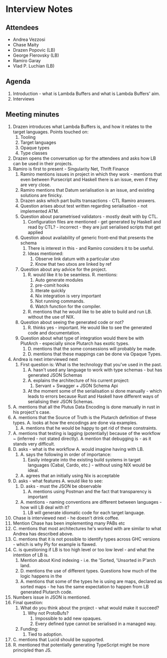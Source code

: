 # Interview Notes

## Attendees

- Andrea Vezzosi
- Chase Maity
- Drazen Popovic (LB)
- George Flerovsky (LB)
- Ramiro Garay
- Vlad P. Luchian (LB)

## Agenda

1. Introduction - what is Lambda Buffers and what is Lambda Buffers' aim.
2. Interviews

## Meeting minutes

1. Drazen introduces what Lambda Buffers is, and how it relates to the target languages. Points touched on:
    1. Tooling
    2. Target languages
    3. Opaque types
    4. Type classes
2. Drazen opens the conversation up for the attendees and asks how LB can be used in their projects.
3. Ramiro is first to present - Singularity Net, Thrift Finance
    1. Ramiro mentions issues in project in which they work - mentions that even between Pursecript and Haskell there is an issue, even if they are very close.
    2. Ramiro mentions that Datum serialisation is an issue, and existing solutions are finicky.
    3. Drazen asks which part builts transactions - CTL Ramiro answers.
    4. Question arises about test written regarding serialisation - not implemented ATM.
    5. Question about parametrised validators - mostly dealt with by CTL.
        1. Configuration files are mentioned - get generated by Haskell and read by CTL? - incorrect - they are just serialised scripts that get applied
    6. Question about availability of generic front-end that presents the schema
        1. There is interest in this - and Ramiro considers it to be useful.
        2. Ideas mentioned:
            1. Observe link datum with a particular utxo
            2. Know that two utxos are linked by ref
    7. Question about any advice for the project.
        1. R. would like it to be seamless. R. mentions:
            1. Auto generate modules
            2. pre-comit hooks
            3. itterate quickly
            4. Nix integration is very important
            5. Not running commands.
            6. Watch function for the compiler.
        2. R. mentions that he would like to be able to build and run LB. without the use of NIX.
    8. Question about seeing the generated code or not?
        1. R. thinks yes - important. He would like to see the generated code and documentation.
    9. Question about what type of integration would there be with PlutArch - especially since Plutarch has exotic types.
        1. D. mentions that the some consessions will probably be made.
        2. D. mentions that these mappings can be done via Opaque Types.
4. Andrea is next interviewed next
    1. First question is: What is the technology that you've used in the past.
        1. A. hasn't used any language to work with type schemas - but has generated JSON Schemas
        2. A. explains the architecture of his current project:
            1. Servant + Swagger + JSON Schema Api
        3. At the moment some of the serialisation si done manually - which leads to errors because Rust and Haskell have different ways of serialising their JSON Schemas.
5. A. mentions that all the Plutus Data Encoding is done manually in rust in his project's case.
6. A. mentions that the Source of Truth is the Plutarch definition of these types. A. looks at how the encodings are done via examples.
    1. A. mentions that he would be happy to get rid of these constraints.
7. A. mentions that testing is lagging (potentially) because of the workflow ~ (inferred - not stated directly). A mention that debugging is - as it stands very difficult.
8. D. asks - what is the workflow A. would imagine having with LB.
    1. A. says the following in order of importance:
        1. Easily integrate into the existing build systems in target languages (Cabal, Cardo, etc.) - without using NIX would be ideal.
    2. A. agrees that an initially using Nix is acceptable
9. D. asks - what features A. would like to see:
    1. D. asks - must the JSON be observable
        1. A. mentions using Postman and the fact that transparency is important
    2. A. mentions - naming conventions are different between languages - how will LB deal with it?
        1. LB will generate idiomatic code for each target language.
10. Chase is interviewed next - he doesn't drink coffee.
11. Mention Chase has been implementing many PABs etc
12. C. mentions that most architectures he's worked with are similar to what Andrea has described above.
13. C. mentions that it is not possible to identify types across GHC versions - which is why Ply for example is flawed.
14. C. is questioning if LB is too high level or too low level - and what the intention of LB is.
    1. Mention about Kind indexing - i.e. the 'Sorted, 'Unsorted in P'arch land.
    2. D. mentions the use of different types. Questions how much of the logic happens in the
    3. A. mentions that some of the types he is using are maps, declared as sorted maps - he has the same expectation to happen from LB generated Plutarch code.
15. Numbers issue in JSON is mentioned.
16. Final question:
    1. What do you think about the project - what would make it succeed?
        1. Why not ProtoBufs?
            1. Impossible to add new opaques.
            2. Every defined type cannot be serialised in a managed way.
    2. Funding:
        1. Tied to adoption.
17. C. mentions that Lucid should be supported.
18. R. mentioned that potentially generating TypeScript might be more principled than JS.
